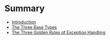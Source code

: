 # Summary

* [Introduction](README.md)
* [The Three Base Types](the-three-base-types.md)
* [The Three Golden Rules of Exception Handling](the-three-golden-rules-of-exception-handling.md)

